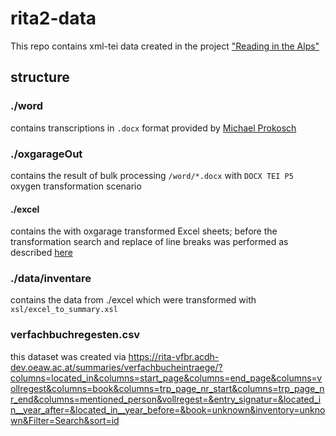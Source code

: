 # rita2-data

This repo contains xml-tei data created in the project ["Reading in the Alps"](https://www.oeaw.ac.at/acdh/projects/rita/)

## structure

### ./word

contains transcriptions in `.docx` format provided by [Michael Prokosch](https://github.com/orgs/reading-in-the-alps/people/mprokosch)

### ./oxgarageOut

contains the result of bulk processing `/word/*.docx` with `DOCX TEI P5` oxygen transformation scenario

#### ./excel

contains the with oxgarage transformed Excel sheets; before the transformation search and replace of line breaks was performed as described [here](https://contexturesblog.com/archives/2013/05/28/find-and-replace-line-breaks-in-excel/)

### ./data/inventare

contains the data from ./excel which were transformed with `xsl/excel_to_summary.xsl`


### verfachbuchregesten.csv

this dataset was created via https://rita-vfbr.acdh-dev.oeaw.ac.at/summaries/verfachbucheintraege/?columns=located_in&columns=start_page&columns=end_page&columns=vollregest&columns=book&columns=trp_page_nr_start&columns=trp_page_nr_end&columns=mentioned_person&vollregest=&entry_signatur=&located_in__year_after=&located_in__year_before=&book=unknown&inventory=unknown&Filter=Search&sort=id